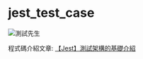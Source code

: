 # jest_test_case
![測試先生](https://i0.wp.com/markteaching.com/wp-content/uploads/2023/06/%E3%80%90Jest%E3%80%91%E6%B8%AC%E8%A9%A6%E6%9E%B6%E6%A7%8B%E7%9A%84%E5%9F%BA%E7%A4%8E%E4%BB%8B%E7%B4%B9-1.jpg?w=900&ssl=1)

程式碼介紹文章: [【Jest】測試架構的基礎介紹](https://markteaching.com/jest_basic_test_framework/)

